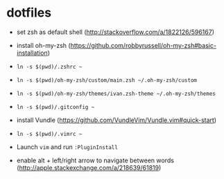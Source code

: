 # dotfiles

- set zsh as default shell (http://stackoverflow.com/a/1822126/596167)
- install oh-my-zsh (https://github.com/robbyrussell/oh-my-zsh#basic-installation)
- `ln -s $(pwd)/.zshrc ~`
- `ln -s $(pwd)/oh-my-zsh/custom/main.zsh ~/.oh-my-zsh/custom`
- `ln -s $(pwd)/oh-my-zsh/themes/ivan.zsh-theme ~/.oh-my-zsh/themes`

- `ln -s $(pwd)/.gitconfig ~`

- install Vundle (https://github.com/VundleVim/Vundle.vim#quick-start)
- `ln -s $(pwd)/.vimrc ~`
- Launch `vim` and run `:PluginInstall`


- enable alt + left/right arrow to navigate between words (http://apple.stackexchange.com/a/218639/61819)
